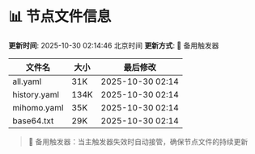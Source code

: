# 📊 节点文件信息

**更新时间**: 2025-10-30 02:14:46 北京时间
**更新方式**: 🔄 备用触发器

| 文件名 | 大小 | 最后修改 |
|--------|------|----------|
| all.yaml | 31K | 2025-10-30 02:14 |
| history.yaml | 134K | 2025-10-30 02:14 |
| mihomo.yaml | 35K | 2025-10-30 02:14 |
| base64.txt | 29K | 2025-10-30 02:14 |

> 🔄 备用触发器：当主触发器失效时自动接管，确保节点文件的持续更新
